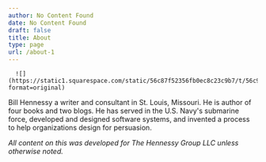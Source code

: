 ```yaml
---
author: No Content Found
date: No Content Found
draft: false
title: About
type: page
url: /about-1
---
```



  
      ![](https://static1.squarespace.com/static/56c87f52356fb0ec8c23c9b7/t/56c9ec998259b508f2d97789/1456073927078/30.png?format=original)

  



Bill Hennessy a writer and consultant in St. Louis, Missouri. He is author of four books and two blogs. He has served in the U.S. Navy's submarine force, developed and designed software systems, and invented a process to help organizations design for persuasion.

_All content on this was developed for The Hennessy Group LLC unless otherwise noted._
